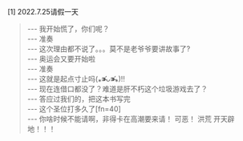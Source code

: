 
[1] 2022.7.25请假一天
>--- 我开始慌了，你们呢？<br>
>--- 准奏<br>
>--- 这次理由都不说了。。。莫不是老爷爷要讲故事了?<br>
>--- 奥运会又要开始啦<br>
>--- 准奏<br>
>--- 这就是起点寸止吗(⁎⁍̴̛ᴗ⁍̴̛⁎)‼<br>
>--- 现在连借口都没了？难道是肝不朽这个垃圾游戏去了？<br>
>--- 答应过我们的，把这本书写完<br>
>--- 这个圣位打多久了[fn=40]<br>
>--- 你啥时候不能请啊，非得卡在高潮要来请！
可恶！
洪荒  开天辟地！！！<br>
